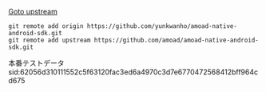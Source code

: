 [Goto upstream](https://github.com/amoad/amoad-native-android-sdk)

```shell
git remote add origin https://github.com/yunkwanho/amoad-native-android-sdk.git
git remote add upstream https://github.com/amoad/amoad-native-android-sdk.git
```

本番テストデータ
sid:62056d310111552c5f63120fac3ed6a4970c3d7e6770472568412bff964cd675
